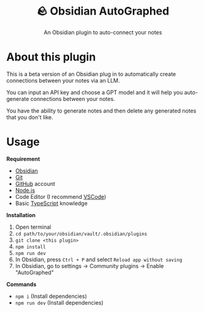 <div align="center">
  <h1>🪨 Obsidian AutoGraphed</h1>
  <p>An Obsidian plugin to auto-connect your notes</p>
</div>

# About this plugin

This is a beta version of an Obsidian plug in to automatically create connections between your notes via an LLM.

You can input an API key and choose a GPT model and it will help you auto-generate connections between your notes.

You have the ability to generate notes and then delete any generated notes that you don't like.

# Usage

**Requirement**

-   [Obsidian](https://obsidian.md)
-   [Git](https://git-scm.com)
-   [GitHub](https://github.com) account
-   [Node.js](https://nodejs.org)
-   Code Editor (I recommend [VSCode](https://code.visualstudio.com))
-   Basic [TypeScript](https://www.typescriptlang.org) knowledge

**Installation**

1. Open terminal
2. `cd path/to/your/obsidian/vault/.obsidian/plugins`
3. `git clone <this plugin>`
4. `npm install`
5. `npm run dev`
6. In Obsidian, press `Ctrl + P` and select `Reload app without saving`
7. In Obsidian, go to settings -> Community plugins -> Enable "AutoGraphed"

**Commands**

-   `npm i` (Install dependencies)
-   `npm run dev` (Install dependencies)

